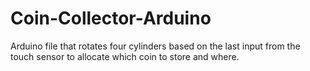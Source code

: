 # Coin-Collector-Arduino
Arduino file that rotates four cylinders based on the last input from the touch sensor to allocate which coin to store and where.
